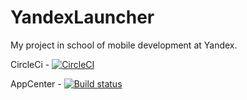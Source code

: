 # YandexLauncher

My project in school of mobile development at Yandex.

CircleCi - [![CircleCI](https://circleci.com/gh/Domash/YandexLauncher/tree/dev.svg?style=svg)](https://circleci.com/gh/Domash/YandexLauncher/tree/dev)

AppCenter - [![Build status](https://build.appcenter.ms/v0.1/apps/05d1d891-f2b9-450d-ba55-9ed527031faa/branches/dev/badge)](https://appcenter.ms)